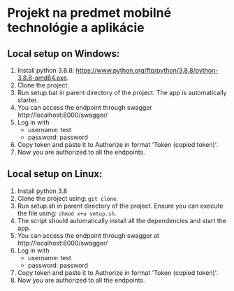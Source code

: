 # Projekt na predmet mobilné technológie a aplikácie

## Local setup on Windows:
1. Install python 3.8.8: https://www.python.org/ftp/python/3.8.8/python-3.8.8-amd64.exe.
2. Clone the project.
3. Run setup.bat in parent directory of the project. The app is automatically starter.
4. You can access the endpoint through swagger http://localhost:8000/swagger/
5. Log in with 
    -   username: test
    -   password: password
6. Copy token and paste it to Authorize in format 'Token (copied token)'.
7. Now you are authorized to all the endpoints.

## Local setup on Linux:
1. Install python 3.8
2. Clone the project using: `git clone`.
3. Run setup.sh in parent directory of the project. Ensure you can execute the file using: `chmod x+u setup.sh`. 
4. The script should automatically install all the dependencies and start the app.
5. You can access the endpoint through swagger at http://localhost:8000/swagger/
6. Log in with 
    -   username: test
    -   password: password
7. Copy token and paste it to Authorize in format 'Token (copied token)'.
8. Now you are authorized to all the endpoints.
